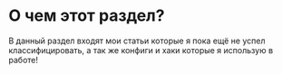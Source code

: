 # О чем этот раздел?

В данный раздел входят мои статьи которые я пока ещё не успел классифицировать, а так же конфиги и хаки которые я использую в работе!
